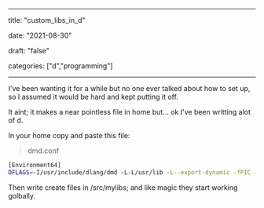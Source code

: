 
---

title: "custom\_libs\_in\_d"

date: "2021-08-30"

draft: "false"

categories: ["d","programming"]

---

I've been wanting it for a while but no one ever talked about how to set up, so I assumed it would be hard and kept putting it off.

It aint; it makes a near pointless file in home but... ok I've been writting alot of d.

In your home copy and paste this file:

>dmd.conf

```bash
[Environment64]
DFLAGS=-I/usr/include/dlang/dmd -L-L/usr/lib -L--export-dynamic -fPIC -I~/src/mylibs
```

Then write create files in /src/mylibs; and like magic they start working golbally.
